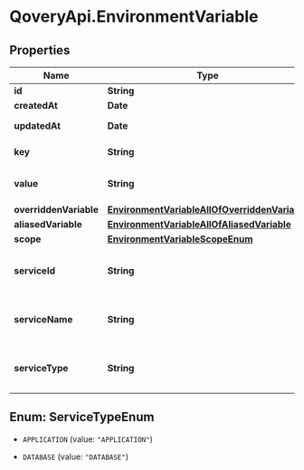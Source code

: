# QoveryApi.EnvironmentVariable

## Properties

Name | Type | Description | Notes
------------ | ------------- | ------------- | -------------
**id** | **String** |  | [readonly] 
**createdAt** | **Date** |  | [readonly] 
**updatedAt** | **Date** |  | [optional] [readonly] 
**key** | **String** | key is case sensitive | 
**value** | **String** | value of the env variable. | 
**overriddenVariable** | [**EnvironmentVariableAllOfOverriddenVariable**](EnvironmentVariableAllOfOverriddenVariable.md) |  | [optional] 
**aliasedVariable** | [**EnvironmentVariableAllOfAliasedVariable**](EnvironmentVariableAllOfAliasedVariable.md) |  | [optional] 
**scope** | [**EnvironmentVariableScopeEnum**](EnvironmentVariableScopeEnum.md) |  | 
**serviceId** | **String** | present only for &#x60;BUILT_IN&#x60; variable | [optional] 
**serviceName** | **String** | present only for &#x60;BUILT_IN&#x60; variable | [optional] 
**serviceType** | **String** | present only for &#x60;BUILT_IN&#x60; variable | [optional] 



## Enum: ServiceTypeEnum


* `APPLICATION` (value: `"APPLICATION"`)

* `DATABASE` (value: `"DATABASE"`)




